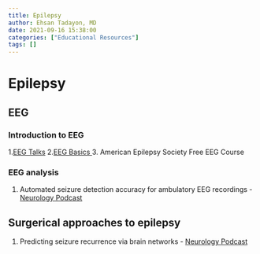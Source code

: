 ```yaml
---
title: Epilepsy
author: Ehsan Tadayon, MD
date: 2021-09-16 15:38:00
categories: ["Educational Resources"]
tags: []
---
```


# Epilepsy

## EEG
### Introduction to EEG
1.[EEG Talks](https://www.youtube.com/channel/UCxpmXPBKKB2hVuxgMd6eR3A) 
2.[EEG Basics ](https://www.youtube.com/playlist?list=PLxaiR6teSdjoEZWaDWm28A9QjFN7eguAp) 
3. American Epilepsy Society Free EEG Course


### EEG analysis 
1. Automated seizure detection accuracy for ambulatory EEG recordings - [Neurology Podcast](https://neurology.libsyn.com/website/automated-seizure-detection-accuracy-for-ambulatory-eeg-recordings)



## Surgerical approaches to epilepsy
1. Predicting seizure recurrence via brain networks - [Neurology Podcast](https://neurology.libsyn.com/website/predicting-seizure-recurrence-via-brain-networks-update-in-epilepsy-part-1)









